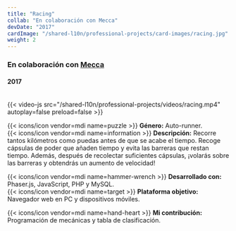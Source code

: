 ```yaml
---
title: "Racing"
collab: "En colaboración con Mecca"
devDate: "2017"
cardImage: "/shared-l10n/professional-projects/card-images/racing.jpg"
weight: 2
---
```


### En colaboración con [Mecca](https://meccanimation.com/)
#### 2017
\
{{< video-js src="/shared-l10n/professional-projects/videos/racing.mp4" autoplay=false preload=false >}}

{{< icons/icon vendor=mdi name=puzzle >}} **Género:** Auto-runner.\
{{< icons/icon vendor=mdi name=information >}} **Descripción:**
Recorre tantos kilómetros como puedas antes de que se acabe el tiempo.
Recoge cápsulas de poder que añaden tiempo y evita las barreras que restan tiempo.
Además, después de recolectar suficientes cápsulas, ¡volarás sobre las barreras y obtendrás un aumento de velocidad!

{{< icons/icon vendor=mdi name=hammer-wrench >}} **Desarrollado con:** Phaser.js, JavaScript, PHP y MySQL.\
{{< icons/icon vendor=mdi name=target >}} **Plataforma objetivo:** Navegador web en PC y dispositivos móviles.

{{< icons/icon vendor=mdi name=hand-heart >}} **Mi contribución:** Programación de mecánicas y tabla de clasificación.
